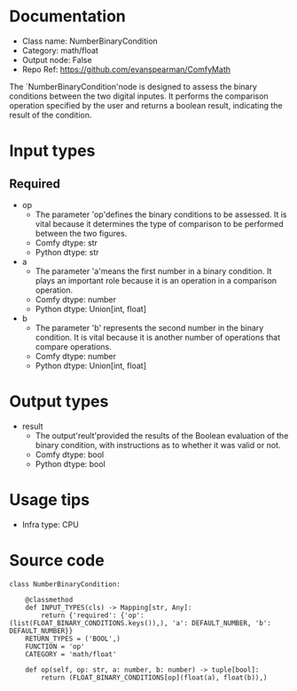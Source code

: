 # Documentation
- Class name: NumberBinaryCondition
- Category: math/float
- Output node: False
- Repo Ref: https://github.com/evanspearman/ComfyMath

The `NumberBinaryCondition'node is designed to assess the binary conditions between the two digital inputes. It performs the comparison operation specified by the user and returns a boolean result, indicating the result of the condition.

# Input types
## Required
- op
    - The parameter 'op'defines the binary conditions to be assessed. It is vital because it determines the type of comparison to be performed between the two figures.
    - Comfy dtype: str
    - Python dtype: str
- a
    - The parameter 'a'means the first number in a binary condition. It plays an important role because it is an operation in a comparison operation.
    - Comfy dtype: number
    - Python dtype: Union[int, float]
- b
    - The parameter 'b' represents the second number in the binary condition. It is vital because it is another number of operations that compare operations.
    - Comfy dtype: number
    - Python dtype: Union[int, float]

# Output types
- result
    - The output'reult'provided the results of the Boolean evaluation of the binary condition, with instructions as to whether it was valid or not.
    - Comfy dtype: bool
    - Python dtype: bool

# Usage tips
- Infra type: CPU

# Source code
```
class NumberBinaryCondition:

    @classmethod
    def INPUT_TYPES(cls) -> Mapping[str, Any]:
        return {'required': {'op': (list(FLOAT_BINARY_CONDITIONS.keys()),), 'a': DEFAULT_NUMBER, 'b': DEFAULT_NUMBER}}
    RETURN_TYPES = ('BOOL',)
    FUNCTION = 'op'
    CATEGORY = 'math/float'

    def op(self, op: str, a: number, b: number) -> tuple[bool]:
        return (FLOAT_BINARY_CONDITIONS[op](float(a), float(b)),)
```